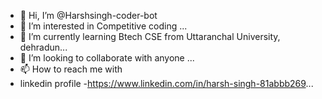 - 👋 Hi, I’m @Harshsingh-coder-bot
- 👀 I’m interested in Competitive coding ...
- 🌱 I’m currently learning Btech CSE from Uttaranchal University, dehradun...
- 💞️ I’m looking to collaborate with anyone ...
- 📫 How to reach me  with
- linkedin profile -https://www.linkedin.com/in/harsh-singh-81abbb269...

<!---
Harshsingh-coder-bot/Harshsingh-coder-bot is a ✨ special ✨ repository because its `README.md` (this file) appears on your GitHub profile.
You can click the Preview link to take a look at your changes.
--->
